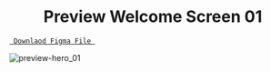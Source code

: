 <h1 align="center">Preview Welcome Screen 01</h1>

<a align ="center" href="https://github.com/Dezenix/mobile-screens/blob/main/Login_Screens/Screen01/welcome01"> `  Downlaod Figma File  `</a>


![preview-hero_01](https://github.com/Dezenix/mobile-screens/blob/main/Login_Screens/Screen01/welome01_preview.png)


